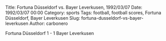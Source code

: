 Title: Fortuna Düsseldorf vs. Bayer Leverkusen, 1992/03/07
Date: 1992/03/07 00:00
Category: sports
Tags: football, football scores, Fortuna Düsseldorf, Bayer Leverkusen
Slug: fortuna-dusseldorf-vs-bayer-leverkusen
Author: carbonero


Fortuna Düsseldorf 1 - 1 Bayer Leverkusen
